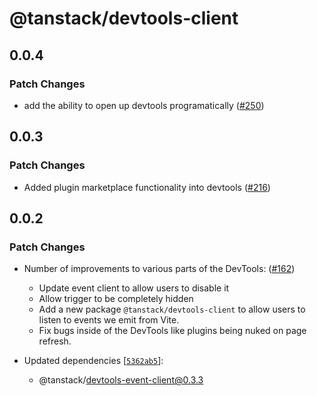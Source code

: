 # @tanstack/devtools-client

## 0.0.4

### Patch Changes

- add the ability to open up devtools programatically ([#250](https://github.com/TanStack/devtools/pull/250))

## 0.0.3

### Patch Changes

- Added plugin marketplace functionality into devtools ([#216](https://github.com/TanStack/devtools/pull/216))

## 0.0.2

### Patch Changes

- Number of improvements to various parts of the DevTools: ([#162](https://github.com/TanStack/devtools/pull/162))
  - Update event client to allow users to disable it
  - Allow trigger to be completely hidden
  - Add a new package `@tanstack/devtools-client` to allow users to listen to events we emit from Vite.
  - Fix bugs inside of the DevTools like plugins being nuked on page refresh.

- Updated dependencies [[`5362ab5`](https://github.com/TanStack/devtools/commit/5362ab51b8cb539b15d91435d106fb09703f388f)]:
  - @tanstack/devtools-event-client@0.3.3
